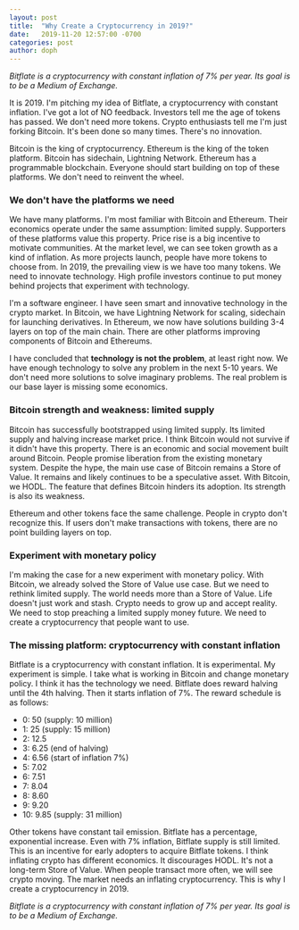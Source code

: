 ```yaml
---
layout: post
title:  "Why Create a Cryptocurrency in 2019?"
date:   2019-11-20 12:57:00 -0700
categories: post
author: doph
---
```


*Bitflate is a cryptocurrency with constant inflation of 7% per year. Its goal is to be a Medium of Exchange.*

It is 2019. I'm pitching my idea of Bitflate, a cryptocurrency with constant inflation. I've got a lot of NO feedback. Investors tell me the age of tokens has passed. We don't need more tokens. Crypto enthusiasts tell me I'm just forking Bitcoin. It's been done so many times. There's no innovation.

Bitcoin is the king of cryptocurrency. Ethereum is the king of the token platform. Bitcoin has sidechain, Lightning Network. Ethereum has a programmable blockchain. Everyone should start building on top of these platforms. We don't need to reinvent the wheel.

### We don't have the platforms we need

We have many platforms. I'm most familiar with Bitcoin and Ethereum. Their economics operate under the same assumption: limited supply. Supporters of these platforms value this property. Price rise is a big incentive to motivate communities. At the market level, we can see token growth as a kind of inflation. As more projects launch, people have more tokens to choose from. In 2019, the prevailing view is we have too many tokens. We need to innovate technology. High profile investors continue to put money behind projects that experiment with technology.

I'm a software engineer. I have seen smart and innovative technology in the crypto market. In Bitcoin, we have Lightning Network for scaling, sidechain for launching derivatives. In Ethereum, we now have solutions building 3-4 layers on top of the main chain. There are other platforms improving components of Bitcoin and Ethereums.

I have concluded that **technology is not the problem**, at least right now. We have enough technology to solve any problem in the next 5-10 years. We don't need more solutions to solve imaginary problems. The real problem is our base layer is missing some economics.

### Bitcoin strength and weakness: limited supply

Bitcoin has successfully bootstrapped using limited supply. Its limited supply and halving increase market price. I think Bitcoin would not survive if it didn't have this property. There is an economic and social movement built around Bitcoin. People promise liberation from the existing monetary system. Despite the hype, the main use case of Bitcoin remains a Store of Value. It remains and likely continues to be a speculative asset. With Bitcoin, we HODL. The feature that defines Bitcoin hinders its adoption. Its strength is also its weakness.

Ethereum and other tokens face the same challenge. People in crypto don't recognize this. If users don't make transactions with tokens, there are no point building layers on top.

### Experiment with monetary policy

I'm making the case for a new experiment with monetary policy. With Bitcoin, we already solved the Store of Value use case. But we need to rethink limited supply. The world needs more than a Store of Value. Life doesn't just work and stash. Crypto needs to grow up and accept reality. We need to stop preaching a limited supply money future. We need to create a cryptocurrency that people want to use.

### The missing platform: cryptocurrency with constant inflation

Bitflate is a cryptocurrency with constant inflation. It is experimental. My experiment is simple. I take what is working in Bitcoin and change monetary policy. I think it has the technology we need. Bitflate does reward halving until the 4th halving. Then it starts inflation of 7%. The reward schedule is as follows:

- 0: 50 (supply: 10 million)
- 1: 25 (supply: 15 million)
- 2: 12.5
- 3: 6.25 (end of halving)
- 4: 6.56 (start of inflation 7%)
- 5: 7.02
- 6: 7.51
- 7: 8.04
- 8: 8.60
- 9: 9.20
- 10: 9.85 (supply: 31 million)

Other tokens have constant tail emission. Bitflate has a percentage, exponential increase. Even with 7% inflation, Bitflate supply is still limited. This is an incentive for early adopters to acquire Bitflate tokens. I think inflating crypto has different economics. It discourages HODL. It's not a long-term Store of Value. When people transact more often, we will see crypto moving. The market needs an inflating cryptocurrency. This is why I create a cryptocurrency in 2019.

*Bitflate is a cryptocurrency with constant inflation of 7% per year. Its goal is to be a Medium of Exchange.*